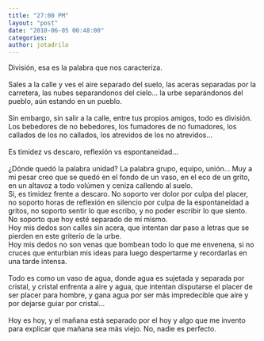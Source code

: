 ```yaml
---
title: "27:00 PM"
layout: "post"
date: "2010-06-05 00:48:00"
categories:
author: jotadrilo
---
```


<div class="css-full-post-content js-full-post-content">
División, esa es la palabra que nos caracteriza.<br /><br />Sales a la calle y ves el aire separado del suelo, las aceras separadas por la carretera, las nubes separandonos del cielo... la urbe separándonos del pueblo, aún estando en un pueblo.<br /><br />Sin embargo, sin salir a la calle, entre tus propios amigos, todo es división. Los bebedores de no bebedores, los fumadores de no fumadores, los callados de los no callados, los atrevidos de los no atrevidos...<br /><br />Es timidez vs descaro, reflexión vs espontaneidad...<br /><br />¿Dónde quedó la palabra unidad? La palabra grupo, equipo, unión... Muy a mi pesar creo que se quedó en el fondo de un vaso, en el eco de un grito, en un altavoz a todo volúmen y ceniza callendo al suelo.<br />Si, es timidez frente a descaro. No soporto ver dolor por culpa del placer, no soporto horas de reflexión en silencio por culpa de la espontaneidad a gritos, no soporto sentir lo que escribo, y no poder escribir lo que siento. No soporto que hoy esté separado de mí mismo.<br />Hoy mis dedos son calles sin acera, que intentan dar paso a letras que se pierden en este griterío de la urbe.<br />Hoy mis dedos no son venas que bombean todo lo que me envenena, si no cruces que enturbian mis ideas para luego despertarme y recordarlas en una tarde intensa.<br /><br />Todo es como un vaso de agua, donde agua es sujetada y separada por cristal, y cristal enfrenta a aire y agua, que intentan disputarse el placer de ser placer para hombre, y gana agua por ser más impredecible que aire y por dejarse guiar por cristal...<br /><br />Hoy es hoy, y el mañana está separado por el hoy y algo que me invento para explicar que mañana sea más viejo. No, nadie es perfecto.
</div>
